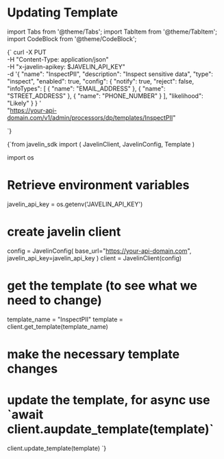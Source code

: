 # Updating Template

import Tabs from '@theme/Tabs';
import TabItem from '@theme/TabItem';
import CodeBlock from '@theme/CodeBlock';

<Tabs>
<TabItem value="shell" label="Using the API:">

<CodeBlock
  language="python">
  {`
curl -X PUT \
-H "Content-Type: application/json" \
-H "x-javelin-apikey: $JAVELIN_API_KEY" \
-d '{
  "name": "InspectPII",
  "description": "Inspect sensitive data",
  "type": "inspect",
  "enabled": true,
  "config": {
    "notify": true,
    "reject": false,
    "infoTypes": [
      {
        "name": "EMAIL_ADDRESS"
      },
      {
        "name": "STREET_ADDRESS"
      },
      {
        "name": "PHONE_NUMBER"
      }
    ],
    "likelihood": "Likely"
  }
}
' \
"https://your-api-domain.com/v1/admin/processors/dp/templates/InspectPII"

`}
</CodeBlock>

</TabItem>

<TabItem value="py" label="In Python:">

<CodeBlock
  language="python"
  title="Javelin Update Template Example"
  showLineNumbers>
  {`from javelin_sdk import (
    JavelinClient,
    JavelinConfig,
    Template
)

import os

# Retrieve environment variables
javelin_api_key = os.getenv('JAVELIN_API_KEY')

# create javelin client
config = JavelinConfig(
    base_url="https://your-api-domain.com",
    javelin_api_key=javelin_api_key
)
client = JavelinClient(config)

# get the template (to see what we need to change)
template_name = "InspectPII"
template = client.get_template(template_name)

# make the necessary template changes

# update the template, for async use \`await client.aupdate_template(template)\`
client.update_template(template)
`}
</CodeBlock>

</TabItem>

</Tabs>
